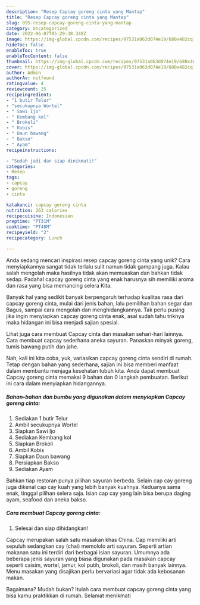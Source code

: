 ```yaml
---
description: "Resep Capcay goreng cinta yang Mantap"
title: "Resep Capcay goreng cinta yang Mantap"
slug: 895-resep-capcay-goreng-cinta-yang-mantap
category: Uncategorized
date: 2022-06-07T05:29:38.348Z
image: https://img-global.cpcdn.com/recipes/97531a063d074e19/680x482cq70/capcay-goreng-cinta-foto-resep-utama.jpg
hideToc: false
enableToc: true
enableTocContent: false
thumbnail: https://img-global.cpcdn.com/recipes/97531a063d074e19/680x482cq70/capcay-goreng-cinta-foto-resep-utama.jpg
cover: https://img-global.cpcdn.com/recipes/97531a063d074e19/680x482cq70/capcay-goreng-cinta-foto-resep-utama.jpg
author: Admin
authorAv: notfound
ratingvalue: 4
reviewcount: 25
recipeingredient:
- "1 butir Telur"
- "secukupnya Wortel"
- " Sawi Ijo"
- " Kembang kol"
- " Brokoli"
- " Kobis"
- " Daun bawang"
- " Bakso"
- " Ayam"
recipeinstructions:

- "Sudah jadi dan siap dinikmati!"
categories:
- Resep
tags:
- capcay
- goreng
- cinta

katakunci: capcay goreng cinta 
nutrition: 263 calories
recipecuisine: Indonesian
preptime: "PT31M"
cooktime: "PT48M"
recipeyield: "2"
recipecategory: Lunch

---
```





Anda sedang mencari inspirasi resep capcay goreng cinta yang unik? Cara menyiapkannya sangat tidak terlalu sulit namun tidak gampang juga. Kalau salah mengolah maka hasilnya tidak akan memuaskan dan bahkan tidak sedap. Padahal capcay goreng cinta yang enak harusnya sih memiliki aroma dan rasa yang bisa memancing selera Kita.





Banyak hal yang sedikit banyak berpengaruh terhadap kualitas rasa dari capcay goreng cinta, mulai dari jenis bahan, lalu pemilihan bahan segar dan Bagus, sampai cara mengolah dan menghidangkannya. Tak perlu pusing jika ingin menyiapkan capcay goreng cinta enak,      asal sudah tahu triknya maka hidangan ini bisa menjadi sajian spesial.














Lihat juga cara membuat Capcay cinta dan masakan sehari-hari lainnya. Cara membuat capcay sederhana aneka sayuran. Panaskan minyak goreng, tumis bawang putih dan jahe.






Nah, kali ini kita coba, yuk, variasikan capcay goreng cinta sendiri di rumah. Tetap dengan bahan yang sederhana, sajian ini bisa memberi manfaat dalam membantu menjaga kesehatan tubuh kita. Anda dapat membuat Capcay goreng cinta memakai 9 bahan dan 0 langkah pembuatan. Berikut ini cara dalam menyiapkan hidangannya.

<!--inarticleads1-->

##### Bahan-bahan dan bumbu yang digunakan dalam menyiapkan Capcay goreng cinta:

1. Sediakan 1 butir Telur
1. Ambil secukupnya Wortel
1. Siapkan  Sawi Ijo
1. Sediakan  Kembang kol
1. Siapkan  Brokoli
1. Ambil  Kobis
1. Siapkan  Daun bawang
1. Persiapkan  Bakso
1. Sediakan  Ayam


Bahkan tiap restoran punya pilihan sayuran berbeda. Selain cap cay goreng juga dikenal cap cay kuah yang lebih banyak kuahnya. Keduanya sama enak, tinggal pilihan selera saja. Isian cap cay yang lain bisa berupa daging ayam, seafood dan aneka bakso. 

<!--inarticleads2-->

##### Cara membuat Capcay goreng cinta:


1. Selesai dan siap dihidangkan!

Capcay merupakan salah satu masakan khas China. Cap memiliki arti sepuluh sedangkan cay (chai) memololo arti sayuran. Seperti artian makanan satu ini terdiri dari berbagai isian sayuran. Umumnya ada beberapa jenis sayuran yang biasa digunakan pada masakan capcay seperti caisim, wortel, jamur, kol putih, brokoli, dan masih banyak lainnya. Menu masakan yang disajikan perlu bervariasi agar tidak ada kebosanan makan. 

Bagaimana? Mudah bukan? Itulah cara membuat capcay goreng cinta yang bisa kamu praktikkan di rumah. Selamat menikmati
